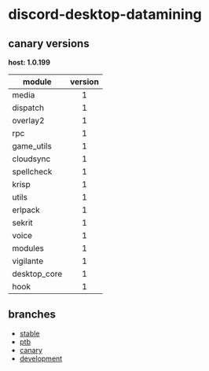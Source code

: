 # discord-desktop-datamining

## canary versions

**host: 1.0.199**

| module | version |
| ------ | :-----: |
| media | 1 |
| dispatch | 1 |
| overlay2 | 1 |
| rpc | 1 |
| game_utils | 1 |
| cloudsync | 1 |
| spellcheck | 1 |
| krisp | 1 |
| utils | 1 |
| erlpack | 1 |
| sekrit | 1 |
| voice | 1 |
| modules | 1 |
| vigilante | 1 |
| desktop_core | 1 |
| hook | 1 |

## branches

- [stable](https://github.com/OpenAsar/discord-desktop-datamining/tree/stable)
- [ptb](https://github.com/OpenAsar/discord-desktop-datamining/tree/ptb)
- [canary](https://github.com/OpenAsar/discord-desktop-datamining/tree/canary)
- [development](https://github.com/OpenAsar/discord-desktop-datamining/tree/development)
